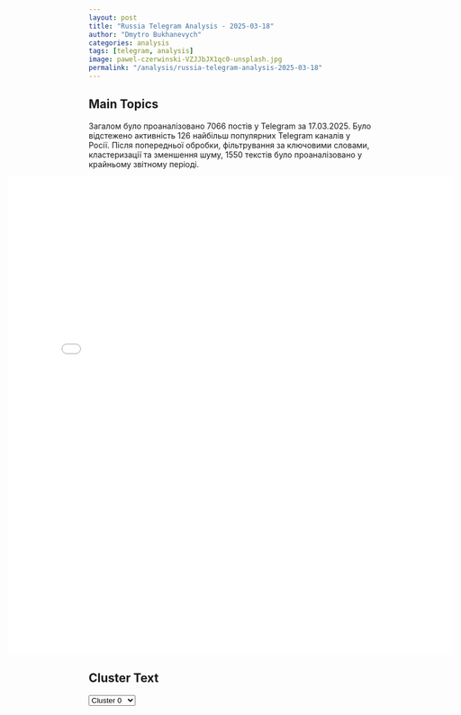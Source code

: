 ```yaml
---
layout: post
title: "Russia Telegram Analysis - 2025-03-18"
author: "Dmytro Bukhanevych"
categories: analysis
tags: [telegram, analysis]
image: pawel-czerwinski-VZJJbJX1qc0-unsplash.jpg
permalink: "/analysis/russia-telegram-analysis-2025-03-18"
---
```


<style>
    /* Adjusting iframe-container styles */
    .wide-iframe-container {
        width: calc(100% + 30vw);  /* Extending the width */
        margin-left: -15vw;       /* Negative margin to push to the left */
        overflow: hidden;         /* In case the iframe content spills over */
    }

    .wide-iframe-container iframe {
        width: 100%;  /* Making the iframe take the full width of its container */
        border: none; /* Removing any borders from the iframe */
    }

    /* Toggle mechanism */
    .hidden {
        display: none;
    }
    
    .show-content-target:checked + .show-content {
        display: block;
    }
</style>

<h2>Main Topics</h2>
<p>Загалом було проаналізовано 7066 постів у Telegram за 17.03.2025. Було відстежено активність 126 найбільш популярних Telegram каналів у Росії. Після попередньої обробки, фільтрування за ключовими словами, кластеризації та зменшення шуму, 1550 текстів було проаналізовано у крайньому звітному періоді.</p>
<!-- Embedding Main Plotly Visualization -->
<div class="wide-iframe-container">
    <iframe src="{{site.baseurl}}/visualizations/2025-03-18/fig_topics_time.html" height="850"></iframe>
</div>


<h2>Cluster Text</h2>

<!-- Dropdown to select a cluster -->
<select id="clusterSelector" onchange="displayClusterText()">
<option value="0">Cluster 0</option><option value="1">Cluster 1</option><option value="2">Cluster 2</option><option value="3">Cluster 3</option><option value="4">Cluster 4</option><option value="5">Cluster 5</option><option value="6">Cluster 6</option><option value="7">Cluster 7</option><option value="8">Cluster 8</option><option value="9">Cluster 9</option><option value="10">Cluster 10</option><option value="11">Cluster 11</option><option value="12">Cluster 12</option><option value="13">Cluster 13</option><option value="14">Cluster 14</option>
</select>

<!-- Display area for the selected cluster's text -->
<div id="clusterTextDisplay" class="hidden"></div>

<script type="text/javascript">
    var clusterDetails = {"0": "<b>Total Posts:</b> 544<br><b>Date:</b> 2025-03-17 12:15:01+00:00<br><b>Author:</b> ukr_2025_ru<br><b>Link:</b> https://t.me/s/ukr_2025_ru/237981<br><b>Subscribers:</b> 485237<br><b>Text:</b> \u0422\u0435\u043a\u0441\u0442: \u2755 \u041f\u0440\u0435\u043c\u044c\u0435\u0440-\u043c\u0438\u043d\u0438\u0441\u0442\u0440 \u0418\u043d\u0434\u0438\u0438 \u041d\u0430\u0440\u0435\u043d\u0434\u0440\u0430 \u041c\u043e\u0434\u0438 \u043f\u043e\u0441\u043e\u0432\u0435\u0442\u043e\u0432\u0430\u043b \u0423\u043a\u0440\u0430\u0438\u043d\u0435 \u043f\u0440\u0438\u0441\u0442\u0443\u043f\u0438\u0442\u044c \u043a \u043f\u0435\u0440\u0435\u0433\u043e\u0432\u043e\u0440\u0430\u043c \u0441 \u0420\u043e\u0441\u0441\u0438\u0435\u0439\u0418 \u043e \u0434\u0440\u0443\u0433\u0438\u0445 \u0432\u0430\u0436\u043d\u044b\u0445 \u0441\u043e\u0431\u044b\u0442\u0438\u044f\u0445 \u043a \u044d\u0442\u043e\u043c\u0443 \u0447\u0430\u0441\u0443:\ud83d\udfe6 \u0414\u0438\u0440\u0435\u043a\u0442\u043e\u0440 \u041d\u0430\u0446\u0440\u0430\u0437\u0432\u0435\u0434\u043a\u0438 \u0421\u0428\u0410 \u0422\u0443\u043b\u0441\u0438 \u0413\u0430\u0431\u0431\u0430\u0440\u0434 \u0441\u0447\u0438\u0442\u0430\u0435\u0442, \u0447\u0442\u043e \u043e\u0436\u0438\u0434\u0430\u044e\u0449\u0438\u0439\u0441\u044f \u0432\u043e \u0432\u0442\u043e\u0440\u043d\u0438\u043a \u0440\u0430\u0437\u0433\u043e\u0432\u043e\u0440 \u041f\u0443\u0442\u0438\u043d\u0430 \u0438 \u0422\u0440\u0430\u043c\u043f\u0430 \u0431\u0443\u0434\u0435\u0442 \u043f\u0440\u043e\u0434\u0443\u043a\u0442\u0438\u0432\u043d\u044b\u043c;\ud83d\udfe6 \u041c\u0430\u0434\u0440\u0438\u0434 \u043e\u0442\u043a\u0430\u0437\u044b\u0432\u0430\u0435\u0442\u0441\u044f \u043f\u0440\u0435\u0434\u043e\u0441\u0442\u0430\u0432\u0438\u0442\u044c \u0432\u0438\u0434 \u043d\u0430 \u0436\u0438\u0442\u0435\u043b\u044c\u0441\u0442\u0432\u043e 65 \"\u043e\u043f\u043f\u043e\u0437\u0438\u0446\u0438\u043e\u043d\u0435\u0440\u0430\u043c\" \u0438\u0437 \u0420\u043e\u0441\u0441\u0438\u0438, \u043a\u043e\u0442\u043e\u0440\u044b\u0435 \u043f\u0440\u0438\u0431\u044b\u043b\u0438 \u0432 \u0441\u0442\u0440\u0430\u043d\u0443 \u043f\u043e \u0433\u0443\u043c\u0430\u043d\u0438\u0442\u0430\u0440\u043d\u044b\u043c \u0432\u0438\u0437\u0430\u043c, \u043f\u0438\u0448\u0435\u0442 Pais;\ud83d\udfe6 \u0421\u043e\u0432\u0435\u0442 \u0415\u0421 \u043f\u043e\u0434\u0434\u0435\u0440\u0436\u0430\u043b \u0432\u044b\u0434\u0435\u043b\u0435\u043d\u0438\u0435 \u0423\u043a\u0440\u0430\u0438\u043d\u0435 \u043e\u0447\u0435\u0440\u0435\u0434\u043d\u043e\u0433\u043e \u0442\u0440\u0430\u043d\u0448\u0430 \u0432 \u0440\u0430\u0437\u043c\u0435\u0440\u0435 \u20ac3,5 \u043c\u043b\u0440\u0434;\ud83d\udfe6 \u0421\u0428\u0410 \u0438 \u0418\u0437\u0440\u0430\u0438\u043b\u044c \u0440\u0430\u0441\u0441\u043c\u0430\u0442\u0440\u0438\u0432\u0430\u044e\u0442 \u0421\u0438\u0440\u0438\u044e \u043a\u0430\u043a \u0432\u043e\u0437\u043c\u043e\u0436\u043d\u043e\u0435 \u043c\u0435\u0441\u0442\u043e \u0434\u043b\u044f \u043f\u0435\u0440\u0435\u0441\u0435\u043b\u0435\u043d\u0438\u044f \u0436\u0438\u0442\u0435\u043b\u0435\u0439 \u0413\u0430\u0437\u044b, \u0441\u043e\u043e\u0431\u0449\u0430\u0435\u0442 CBS;\ud83d\udfe6 \u0414\u0443\u0440\u043e\u0432 \u0441\u043e\u043e\u0431\u0449\u0438\u043b, \u0447\u0442\u043e \u0432\u0435\u0440\u043d\u0443\u043b\u0441\u044f \u0432 \u0414\u0443\u0431\u0430\u0439 \u0438\u0437 \u0424\u0440\u0430\u043d\u0446\u0438\u0438. \u0421\u0443\u0434\u0435\u0431\u043d\u044b\u0439 \u043f\u0440\u043e\u0446\u0435\u0441\u0441 \u043f\u0440\u043e\u0442\u0438\u0432 \u043d\u0435\u0433\u043e \u0432\u043e \u0424\u0440\u0430\u043d\u0446\u0438\u0438 \u043f\u0440\u043e\u0434\u043e\u043b\u0436\u0430\u0435\u0442\u0441\u044f.\u0423\u043a\u0440\u0430\u0438\u043d\u0430.\u0440\u0443 \u2014 \u043f\u043e\u0434\u043f\u0438\u0441\u0430\u0442\u044c\u0441\u044f \u0438 \u0437\u043d\u0430\u0442\u044c \u0431\u043e\u043b\u044c\u0448\u0435 \ud83d\udc4d", "1": "<b>Total Posts:</b> 87<br><b>Date:</b> 2025-03-17 19:34:06+00:00<br><b>Author:</b> treugolniklpr<br><b>Link:</b> https://t.me/s/treugolniklpr/99727<br><b>Subscribers:</b> 755207<br><b>Text:</b> \u0422\u0435\u043a\u0441\u0442: \u0412\u043e\u0440\u043e\u043d\u0435\u0436\u0441\u043a\u0430\u044f \u043e\u0431\u043b\u0430\u0441\u0442\u044c \u041e\u043f\u0430\u0441\u043d\u043e\u0441\u0442\u044c \u043f\u043e \u0411\u041f\u041b\u0410 \u043e\u0442 \u0411\u0435\u043b\u0433\u043e\u0440\u043e\u0434\u0441\u043a\u043e\u0439 \u043e\u0431\u043b\u0430\u0441\u0442\u0438", "2": "<b>Total Posts:</b> 70<br><b>Date:</b> 2025-03-17 09:40:31+00:00<br><b>Author:</b> ukr_2025_ru<br><b>Link:</b> https://t.me/s/ukr_2025_ru/237964<br><b>Subscribers:</b> 485237<br><b>Text:</b> \u0422\u0435\u043a\u0441\u0442: \u2757\u041d\u043e\u0432\u043e\u0441\u0442\u0438 \u0438\u0437 \u0425\u0430\u0440\u044c\u043a\u043e\u0432\u0441\u043a\u043e\u0439 \u043e\u0431\u043b\u0430\u0441\u0442\u0438:\u041b\u0438\u043f\u0446\u0435\u0432\u0441\u043a\u0438\u0439 \u0443\u0447\u0430\u0441\u0442\u043e\u043a:\ud83d\udfe5 \u0412\u0421 \u0420\u0424 \u043e\u0433\u043d\u0435\u0432\u044b\u043c \u0432\u043e\u0437\u0434\u0435\u0439\u0441\u0442\u0432\u0438\u0435\u043c \u0443\u043d\u0438\u0447\u0442\u043e\u0436\u0438\u043b\u0438 \u0433\u0440\u0443\u043f\u043f\u0443 \u043f\u0440\u043e\u0442\u0438\u0432\u043d\u0438\u043a\u0430, \u0430\u0432\u0442\u043e\u043c\u043e\u0431\u0438\u043b\u044c\u043d\u0443\u044e \u0442\u0435\u0445\u043d\u0438\u043a\u0443 \u0438 \u0441\u0442\u0430\u043d\u0446\u0438\u044e \u0441\u043f\u0443\u0442\u043d\u0438\u043a\u043e\u0432\u043e\u0439 \u0441\u0432\u044f\u0437\u0438.\u0412 \u041b\u0438\u043f\u0446\u0430\u0445 \u0441\u043d\u043e\u0432\u0430 \u043f\u0440\u043e\u0438\u0437\u043e\u0448\u043b\u0438 \u0441\u0442\u044b\u0447\u043a\u0438 \u043c\u0435\u0436\u0434\u0443 \u0433\u0440\u0443\u043f\u043f\u0430\u043c\u0438 \u0412\u0421\u0423, \u043f\u0440\u0438\u0447\u0438\u043d\u043e\u0439 \u043a\u043e\u043d\u0444\u043b\u0438\u043a\u0442\u0430 \u0441\u0442\u0430\u043b\u0438 \u0440\u0430\u0437\u043d\u043e\u0433\u043b\u0430\u0441\u0438\u044f \u043d\u0430 \u043d\u0430\u0446\u0438\u043e\u043d\u0430\u043b\u044c\u043d\u043e\u0439 \u0438 \u044f\u0437\u044b\u043a\u043e\u0432\u043e\u0439 \u043f\u043e\u0447\u0432\u0435, \u0441\u043e\u043e\u0431\u0449\u0430\u0435\u0442 \u0422\u0413-\u043a\u0430\u043d\u0430\u043b \u00ab\u0414\u043d\u0435\u0432\u043d\u0438\u043a \u0414\u0435\u0441\u0430\u043d\u0442\u043d\u0438\u043a\u0430\u00bb. \u0412\u043e\u043b\u0447\u0430\u043d\u0441\u043a\u0438\u0439 \u0443\u0447\u0430\u0441\u0442\u043e\u043a:\ud83d\udfe5 \u0410\u0440\u0442\u0438\u043b\u043b\u0435\u0440\u0438\u0441\u0442\u044b \u043f\u0440\u0438 \u043f\u043e\u0434\u0434\u0435\u0440\u0436\u043a\u0435 \u0411\u041f\u041b\u0410 \u0443\u043d\u0438\u0447\u0442\u043e\u0436\u0438\u043b\u0438 3 \u0431\u043e\u0435\u0432\u044b\u0435 \u0433\u0440\u0443\u043f\u043f\u044b \u0432\u0440\u0430\u0433\u0430, \u0430\u0432\u0442\u043e\u043c\u043e\u0431\u0438\u043b\u044c\u043d\u0443\u044e \u0442\u0435\u0445\u043d\u0438\u043a\u0443 (\u043f\u0438\u043a\u0430\u043f\u044b \u0438 \u043c\u0438\u043a\u0440\u043e\u0430\u0432\u0442\u043e\u0431\u0443\u0441\u044b), \u043c\u0438\u043d\u043e\u043c\u0451\u0442, \u0430 \u0442\u0430\u043a\u0436\u0435 \u0441\u043a\u043b\u0430\u0434 \u0441 \u043c\u0430\u0442\u0435\u0440\u0438\u0430\u043b\u044c\u043d\u043e-\u0442\u0435\u0445\u043d\u0438\u0447\u0435\u0441\u043a\u0438\u043c \u0441\u043d\u0430\u0431\u0436\u0435\u043d\u0438\u0435\u043c \u0412\u0421\u0423.", "3": "<b>Total Posts:</b> 394<br><b>Date:</b> 2025-03-17 20:01:04+00:00<br><b>Author:</b> mod_russia<br><b>Link:</b> https://t.me/s/mod_russia/50258<br><b>Subscribers:</b> 628849<br><b>Text:</b> \u0422\u0435\u043a\u0441\u0442: \ud83d\uddd3 \u0413\u043b\u0430\u0432\u043d\u043e\u0435 \u0437\u0430 \u0434\u0435\u043d\u044c\u25ab\ufe0f \u041f\u043e\u0434\u0440\u0430\u0437\u0434\u0435\u043b\u0435\u043d\u0438\u044f \u0433\u0440\u0443\u043f\u043f\u0438\u0440\u043e\u0432\u043a\u0438 \u0432\u043e\u0439\u0441\u043a \u00ab\u0414\u043d\u0435\u043f\u0440\u00bb \u0432 \u0440\u0435\u0437\u0443\u043b\u044c\u0442\u0430\u0442\u0435 \u0430\u043a\u0442\u0438\u0432\u043d\u044b\u0445 \u0438 \u0440\u0435\u0448\u0438\u0442\u0435\u043b\u044c\u043d\u044b\u0445 \u0434\u0435\u0439\u0441\u0442\u0432\u0438\u0439 \u043e\u0441\u0432\u043e\u0431\u043e\u0434\u0438\u043b\u0438 \u043d\u0430\u0441\u0435\u043b\u0435\u043d\u043d\u044b\u0439 \u043f\u0443\u043d\u043a\u0442 \u0421\u0442\u0435\u043f\u043e\u0432\u043e\u0435 \u0417\u0430\u043f\u043e\u0440\u043e\u0436\u0441\u043a\u043e\u0439 \u043e\u0431\u043b\u0430\u0441\u0442\u0438.\u25ab\ufe0f \u0412\u043e\u043e\u0440\u0443\u0436\u0435\u043d\u043d\u044b\u0435 \u0421\u0438\u043b\u044b \u0420\u043e\u0441\u0441\u0438\u0439\u0441\u043a\u043e\u0439 \u0424\u0435\u0434\u0435\u0440\u0430\u0446\u0438\u0438 \u0433\u0440\u043e\u043c\u044f\u0442 \u0444\u043e\u0440\u043c\u0438\u0440\u043e\u0432\u0430\u043d\u0438\u044f \u0412\u0421\u0423 \u0432 \u043a\u0443\u0440\u0441\u043a\u043e\u043c \u043f\u0440\u0438\u0433\u0440\u0430\u043d\u0438\u0447\u044c\u0435. \u0417\u0430 \u0441\u0443\u0442\u043a\u0438 \u043f\u043e\u0442\u0435\u0440\u0438 \u043f\u0440\u043e\u0442\u0438\u0432\u043d\u0438\u043a\u0430 \u0441\u043e\u0441\u0442\u0430\u0432\u0438\u043b\u0438 \u0431\u043e\u043b\u0435\u0435 280 \u0432\u043e\u0435\u043d\u043d\u043e\u0441\u043b\u0443\u0436\u0430\u0449\u0438\u0445, \u0443\u043d\u0438\u0447\u0442\u043e\u0436\u0435\u043d\u044b \u0434\u0432\u0430 \u0442\u0430\u043d\u043a\u0430, \u0434\u0432\u0435 \u0431\u043e\u0435\u0432\u044b\u0435 \u043c\u0430\u0448\u0438\u043d\u044b \u043f\u0435\u0445\u043e\u0442\u044b, \u0434\u0432\u0430 \u0431\u0440\u043e\u043d\u0435\u0442\u0440\u0430\u043d\u0441\u043f\u043e\u0440\u0442\u0435\u0440\u0430, 12 \u0430\u0432\u0442\u043e\u043c\u043e\u0431\u0438\u043b\u0435\u0439, \u0434\u0432\u0430 \u0430\u0440\u0442\u0438\u043b\u043b\u0435\u0440\u0438\u0439\u0441\u043a\u0438\u0445 \u043e\u0440\u0443\u0434\u0438\u044f, \u0434\u0432\u0430 \u043c\u0438\u043d\u043e\u043c\u0435\u0442\u0430, \u0441\u0442\u0430\u043d\u0446\u0438\u044f \u043a\u043e\u043d\u0442\u0440\u0431\u0430\u0442\u0430\u0440\u0435\u0439\u043d\u043e\u0439 \u0431\u043e\u0440\u044c\u0431\u044b, \u0430 \u0442\u0430\u043a\u0436\u0435 \u0442\u0440\u0438 \u043f\u0443\u043d\u043a\u0442\u0430 \u0443\u043f\u0440\u0430\u0432\u043b\u0435\u043d\u0438\u044f \u0411\u043f\u041b\u0410 \u0438 \u0434\u0432\u0430 \u0441\u043a\u043b\u0430\u0434\u0430 \u0431\u043e\u0435\u043f\u0440\u0438\u043f\u0430\u0441\u043e\u0432.\u25ab\ufe0f \u0412 \u041a\u0443\u0437\u0431\u0430\u0441\u0441\u0435 \u043e\u0442\u043a\u0440\u044b\u043b\u0438 \u0444\u0438\u043b\u0438\u0430\u043b \u0432\u043e\u0435\u043d\u043d\u043e\u0433\u043e \u0433\u043e\u0441\u043f\u0438\u0442\u0430\u043b\u044f \u041c\u0438\u043d\u043e\u0431\u043e\u0440\u043e\u043d\u044b \u0434\u043b\u044f \u0443\u0447\u0430\u0441\u0442\u043d\u0438\u043a\u043e\u0432 \u0421\u0412\u041e. \u0412 \u043e\u0442\u043a\u0440\u044b\u0442\u0438\u0438 \u043c\u0435\u0434\u0443\u0447\u0440\u0435\u0436\u0434\u0435\u043d\u0438\u044f \u043f\u043e\u0441\u043b\u0435 \u043a\u0430\u043f\u0440\u0435\u043c\u043e\u043d\u0442\u0430 \u043f\u0440\u0438\u043d\u044f\u043b\u0430 \u0443\u0447\u0430\u0441\u0442\u0438\u0435 \u0441\u0442\u0430\u0442\u0441-\u0441\u0435\u043a\u0440\u0435\u0442\u0430\u0440\u044c \u2013 \u0437\u0430\u043c\u0435\u0441\u0442\u0438\u0442\u0435\u043b\u044c \u041c\u0438\u043d\u0438\u0441\u0442\u0440\u0430 \u043e\u0431\u043e\u0440\u043e\u043d\u044b \u0420\u0424 \u0410\u043d\u043d\u0430 \u0426\u0438\u0432\u0438\u043b\u0435\u0432\u0430.\u25ab\ufe0f \u0417\u0430\u043c\u043c\u0438\u043d\u0438\u0441\u0442\u0440\u0430 \u043e\u0431\u043e\u0440\u043e\u043d\u044b \u0420\u0424 \u0433\u0435\u043d\u0435\u0440\u0430\u043b-\u043f\u043e\u043b\u043a\u043e\u0432\u043d\u0438\u043a \u0410\u043d\u0434\u0440\u0435\u0439 \u0411\u0443\u043b\u044b\u0433\u0430 \u043f\u0440\u043e\u0432\u0435\u043b \u0440\u0430\u0431\u043e\u0447\u0435\u0435 \u0441\u043e\u0432\u0435\u0449\u0430\u043d\u0438\u0435 \u043f\u043e \u0432\u043e\u043f\u0440\u043e\u0441\u0430\u043c \u043e\u0431\u0435\u0441\u043f\u0435\u0447\u0435\u043d\u0438\u044f \u0433\u043e\u0440\u044e\u0447\u0438\u043c \u043f\u043e\u0434\u0440\u0430\u0437\u0434\u0435\u043b\u0435\u043d\u0438\u0439 \u0433\u0440\u0443\u043f\u043f\u0438\u0440\u043e\u0432\u043e\u043a \u0432\u043e\u0439\u0441\u043a.\u25ab\ufe0f \u0412 \u041c\u043e\u0441\u043a\u0432\u0435 \u0441\u043e\u0441\u0442\u043e\u044f\u043b\u0430\u0441\u044c \u0432\u0441\u0442\u0440\u0435\u0447\u0430 \u0437\u0430\u043c\u0433\u043b\u0430\u0432\u044b \u0440\u043e\u0441\u0441\u0438\u0439\u0441\u043a\u043e\u0433\u043e \u0432\u043e\u0435\u043d\u043d\u043e\u0433\u043e \u0432\u0435\u0434\u043e\u043c\u0441\u0442\u0432\u0430 \u0433\u0435\u043d\u0435\u0440\u0430\u043b-\u043f\u043e\u043b\u043a\u043e\u0432\u043d\u0438\u043a\u0430 \u0410\u043b\u0435\u043a\u0441\u0430\u043d\u0434\u0440\u0430 \u0424\u043e\u043c\u0438\u043d\u0430 \u0441 \u041c\u0438\u043d\u0438\u0441\u0442\u0440\u043e\u043c \u043e\u0431\u043e\u0440\u043e\u043d\u044b \u0420\u0435\u0441\u043f\u0443\u0431\u043b\u0438\u043a\u0438 \u0422\u0430\u0434\u0436\u0438\u043a\u0438\u0441\u0442\u0430\u043d \u0433\u0435\u043d\u0435\u0440\u0430\u043b-\u043b\u0435\u0439\u0442\u0435\u043d\u0430\u043d\u0442\u043e\u043c \u042d\u043c\u043e\u043c\u0430\u043b\u0438 \u0421\u043e\u0431\u0438\u0440\u0437\u043e\u0434\u043e\u0439.\u25ab\ufe0f \u041e\u043f\u0443\u0431\u043b\u0438\u043a\u043e\u0432\u0430\u043d\u044b \u043a\u0430\u0434\u0440\u044b \u0431\u043e\u0435\u0432\u043e\u0439 \u0440\u0430\u0431\u043e\u0442\u044b \u044d\u043a\u0438\u043f\u0430\u0436\u0435\u0439 \u0442\u0430\u043d\u043a\u043e\u0432 \u0422-80\u0411\u0412, \u0440\u0430\u0441\u0447\u0435\u0442\u043e\u0432 \u0441\u0430\u043c\u043e\u0445\u043e\u0434\u043d\u044b\u0445 \u0433\u0430\u0443\u0431\u0438\u0446 \u00ab\u041c\u0441\u0442\u0430-\u0421\u00bb \u0438 \u0411\u043f\u041b\u0410 \u00ab\u041c\u043e\u043b\u043d\u0438\u044f\u00bb.\ud83d\udcaa \u041d\u0430\u0448\u0435 \u0434\u0435\u043b\u043e \u043f\u0440\u0430\u0432\u043e\u0435. \u041f\u043e\u0431\u0435\u0434\u0430 \u0431\u0443\u0434\u0435\u0442 \u0437\u0430 \u043d\u0430\u043c\u0438!#\u0418\u0442\u043e\u0433\u0438\u0414\u043d\u044f\ud83d\udd39 \u041c\u0438\u043d\u043e\u0431\u043e\u0440\u043e\u043d\u044b \u0420\u043e\u0441\u0441\u0438\u0438", "4": "<b>Total Posts:</b> 31<br><b>Date:</b> 2025-03-17 11:30:42+00:00<br><b>Author:</b> tele_eve<br><b>Link:</b> https://t.me/s/tele_eve/21918<br><b>Subscribers:</b> 422660<br><b>Text:</b> \u0422\u0435\u043a\u0441\u0442: \ud83d\udd56\u041d\u043e\u0432\u043e\u0441\u0442\u0438 \u0432 \u0441\u0435\u0440\u0435\u0434\u0438\u043d\u0435 \u0434\u043d\u044f \u2014 \u043e\u0434\u043d\u043e\u0439 \u0441\u0442\u0440\u043e\u043a\u043e\u0439:\u2014 \u041a\u0443\u0440\u0441 \u0434\u043e\u043b\u043b\u0430\u0440\u0430 \u043d\u0430 \u0440\u044b\u043d\u043a\u0435 \u0424\u043e\u0440\u0435\u043a\u0441 \u0443\u043f\u0430\u043b \u043d\u0438\u0436\u0435 \u20bd84 \u0432\u043f\u0435\u0440\u0432\u044b\u0435 \u0441 \u0438\u044e\u043d\u044f 2024 \u0433\u043e\u0434\u0430\u2014 \u0412\u043b\u0430\u0434\u0438\u043c\u0438\u0440 \u041f\u0443\u0442\u0438\u043d \u0438 \u0414\u043e\u043d\u0430\u043b\u044c\u0434 \u0422\u0440\u0430\u043c\u043f \u0441\u043e\u0437\u0432\u043e\u043d\u044f\u0442\u0441\u044f \u0437\u0430\u0432\u0442\u0440\u0430, \u0441\u043e\u043e\u0431\u0449\u0438\u043b\u0438 \u0432 \u041a\u0440\u0435\u043c\u043b\u0435\u2014 \u0412 \u0421\u0435\u0432\u0435\u0440\u043d\u043e\u0439 \u041c\u0430\u043a\u0435\u0434\u043e\u043d\u0438\u0438 \u043e\u0431\u044a\u044f\u0432\u0438\u043b\u0438 7-\u0434\u043d\u0435\u0432\u043d\u044b\u0439 \u0442\u0440\u0430\u0443\u0440 \u043f\u043e \u0436\u0435\u0440\u0442\u0432\u0430\u043c \u043f\u043e\u0436\u0430\u0440\u0430 \u043d\u0430 \u043a\u043e\u043d\u0446\u0435\u0440\u0442\u0435\u2014 \u0411\u044b\u0432\u0448\u0435\u0433\u043e \u043f\u0440\u0435\u0437\u0438\u0434\u0435\u043d\u0442\u0430 \u0413\u0440\u0443\u0437\u0438\u0438 \u041c\u0438\u0445\u0430\u0438\u043b\u0430 \u0421\u0430\u0430\u043a\u0430\u0448\u0432\u0438\u043b\u0438 \u043f\u0440\u0438\u0433\u043e\u0432\u043e\u0440\u0438\u043b\u0438 \u043a 4,5 \u0433\u043e\u0434\u0430\u043c \u043a\u043e\u043b\u043e\u043d\u0438\u0438 \u0437\u0430 \u043d\u0435\u0437\u0430\u043a\u043e\u043d\u043d\u043e\u0435 \u043f\u0435\u0440\u0435\u0441\u0435\u0447\u0435\u043d\u0438\u0435 \u0433\u0440\u0430\u043d\u0438\u0446\u044b, \u044d\u0442\u043e \u0441\u0440\u043e\u043a \u043f\u0440\u0438\u0431\u0430\u0432\u0438\u043b\u0438 \u043a \u0443\u0436\u0435 \u0438\u043c\u0435\u044e\u0449\u0435\u043c\u0443\u0441\u044f\u2014 \u0420\u043e\u0441\u0441\u0438\u044f \u0438 \u0411\u0435\u043b\u043e\u0440\u0443\u0441\u0441\u0438\u044f \u043e\u0431\u0441\u0443\u0434\u044f\u0442 \u0441\u043e\u0432\u043c\u0435\u0441\u0442\u043d\u043e\u0435 \u043f\u0440\u043e\u0438\u0437\u0432\u043e\u0434\u0441\u0442\u0432\u043e \u0431\u0435\u0441\u043f\u0438\u043b\u043e\u0442\u043d\u0438\u043a\u043e\u0432\u2014 \u0420\u0435\u043a\u0443 \u0427\u0438\u043a\u0430\u0433\u043e \u0432 \u0421\u0428\u0410 \u043e\u043a\u0440\u0430\u0441\u0438\u043b\u0438 \u0432 \u0437\u0435\u043b\u0435\u043d\u044b\u0439 \u0446\u0432\u0435\u0442 \u0432 \u0447\u0435\u0441\u0442\u044c \u0435\u0436\u0435\u0433\u043e\u0434\u043d\u043e\u0433\u043e \u043f\u0440\u0430\u0437\u0434\u043d\u043e\u0432\u0430\u043d\u0438\u044f \u0414\u043d\u044f \u0441\u0432\u044f\u0442\u043e\u0433\u043e \u041f\u0430\u0442\u0440\u0438\u043a\u0430#\u043e\u0431\u0437\u043e\u0440\u0434\u043d\u044f", "5": "<b>Total Posts:</b> 49<br><b>Date:</b> 2025-03-17 10:33:01+00:00<br><b>Author:</b> pravda_gerashchenko<br><b>Link:</b> https://t.me/s/Pravda_Gerashchenko/111250<br><b>Subscribers:</b> 492451<br><b>Text:</b> \u0422\u0435\u043a\u0441\u0442: \u0421\u0438\u0442\u0443\u0430\u0446\u0438\u044f \u043d\u0430 \u0411\u043b\u0438\u0436\u043d\u0435\u043c \u0412\u043e\u0441\u0442\u043e\u043a\u0435: \u0421\u0428\u0410 \u0441\u043d\u043e\u0432\u0430 \u0430\u0442\u0430\u043a\u043e\u0432\u0430\u043b\u0438 \u043f\u043e\u0437\u0438\u0446\u0438\u0438 \u0445\u0443\u0441\u0438\u0442\u043e\u0432, \u0418\u0437\u0440\u0430\u0438\u043b\u044c \u0443\u0434\u0430\u0440\u0438\u043b \u043f\u043e \u043e\u0431\u044a\u0435\u043a\u0442\u0430\u043c \u00ab\u0425\u0435\u0437\u0431\u043e\u043b\u043b\u044b\u00bb, \u0441\u0442\u043e\u043b\u043a\u043d\u043e\u0432\u0435\u043d\u0438\u044f \u043d\u0430 \u0441\u0438\u0440\u0438\u0439\u0441\u043a\u043e-\u043b\u0438\u0432\u0430\u043d\u0441\u043a\u043e\u0439 \u0433\u0440\u0430\u043d\u0438\u0446\u0435\u0421\u0428\u0410 \u0438 \u0430\u0442\u0430\u043a\u0430 \u0445\u0443\u0441\u0438\u0442\u043e\u0432 \u0432 \u0419\u0435\u043c\u0435\u043d\u0435\ud83d\udccc\u0412 \u0426\u0435\u043d\u0442\u0440\u0430\u043b\u044c\u043d\u043e\u043c \u041a\u043e\u043c\u0430\u043d\u0434\u043e\u0432\u0430\u043d\u0438\u0438 \u0412\u043e\u043e\u0440\u0443\u0436\u0435\u043d\u043d\u044b\u0445 \u0421\u0438\u043b \u0421\u0428\u0410 \u0440\u0430\u0441\u0441\u043a\u0430\u0437\u0430\u043b\u0438 \u043e \u043f\u0440\u043e\u0434\u043e\u043b\u0436\u0435\u043d\u0438\u0438 \u043f\u0440\u043e\u0432\u0435\u0434\u0435\u043d\u0438\u044f \u043e\u043f\u0435\u0440\u0430\u0446\u0438\u0438 \u043f\u0440\u043e\u0442\u0438\u0432 \u043f\u043e\u0434\u0434\u0435\u0440\u0436\u0438\u0432\u0430\u0435\u043c\u044b\u0445 \u0418\u0440\u0430\u043d\u043e\u043c \u0442\u0435\u0440\u0440\u043e\u0440\u0438\u0441\u0442\u043e\u0432-\u0445\u0443\u0441\u0438\u0442\u043e\u0432 (\u0432\u0438\u0434\u0435\u043e 1).\ud83d\udccc\u0412 \u0440\u0443\u043a\u043e\u0432\u043e\u0434\u0441\u0442\u0432\u0435 \u0445\u0443\u0441\u0438\u0442\u043e\u0432 \u0440\u0430\u0441\u0441\u043a\u0430\u0437\u0430\u043b\u0438, \u0447\u0442\u043e \u0432 \u043e\u0442\u0432\u0435\u0442 \u0432\u0442\u043e\u0440\u043e\u0439 \u0440\u0430\u0437 \u0430\u0442\u0430\u043a\u043e\u0432\u0430\u043b\u0438 \u0430\u043c\u0435\u0440\u0438\u043a\u0430\u043d\u0441\u043a\u0438\u0439 \u0430\u0432\u0438\u0430\u043d\u043e\u0441\u0435\u0446 Harry S. Truman \u0432 \u0441\u0435\u0432\u0435\u0440\u043d\u043e\u0439 \u0447\u0430\u0441\u0442\u0438 \u041a\u0440\u0430\u0441\u043d\u043e\u0433\u043e \u043c\u043e\u0440\u044f. \u0410\u043c\u0435\u0440\u0438\u043a\u0430\u043d\u0441\u043a\u0430\u044f \u0441\u0442\u043e\u0440\u043e\u043d\u0430 \u044d\u0442\u043e \u043d\u0435 \u043f\u043e\u0434\u0442\u0432\u0435\u0440\u0436\u0434\u0430\u043b\u0430.\ud83d\udccc\u0410\u0432\u0438\u0430\u0443\u0434\u0430\u0440\u044b, \u0432 \u0440\u0435\u0437\u0443\u043b\u044c\u0442\u0430\u0442\u0435 \u043a\u043e\u0442\u043e\u0440\u044b\u0445, \u043f\u043e \u0441\u043e\u043e\u0431\u0449\u0435\u043d\u0438\u044e \u041c\u0438\u043d\u0437\u0434\u0440\u0430\u0432\u0430 \u0445\u0443\u0441\u0438\u0442\u043e\u0432, \u043f\u043e\u0433\u0438\u0431\u043b\u043e \u043f\u043e \u043c\u0435\u043d\u044c\u0448\u0435\u0439 \u043c\u0435\u0440\u0435 53 \u0447\u0435\u043b\u043e\u0432\u0435\u043a\u0430, \u044f\u0432\u043b\u044f\u044e\u0442\u0441\u044f \u043a\u0440\u0443\u043f\u043d\u0435\u0439\u0448\u0435\u0439 \u0432\u043e\u0435\u043d\u043d\u043e\u0439 \u043e\u043f\u0435\u0440\u0430\u0446\u0438\u0435\u0439 \u0421\u0428\u0410 \u043d\u0430 \u0411\u043b\u0438\u0436\u043d\u0435\u043c \u0412\u043e\u0441\u0442\u043e\u043a\u0435 \u0441 \u0442\u0435\u0445 \u043f\u043e\u0440, \u043a\u0430\u043a \u0422\u0440\u0430\u043c\u043f \u0432\u0441\u0442\u0443\u043f\u0438\u043b \u0432 \u0434\u043e\u043b\u0436\u043d\u043e\u0441\u0442\u044c. \u041e\u0434\u0438\u043d \u0430\u043c\u0435\u0440\u0438\u043a\u0430\u043d\u0441\u043a\u0438\u0439 \u0447\u0438\u043d\u043e\u0432\u043d\u0438\u043a \u0441\u043e\u043e\u0431\u0449\u0438\u043b Reuters, \u0447\u0442\u043e \u043a\u0430\u043c\u043f\u0430\u043d\u0438\u044f \u043c\u043e\u0436\u0435\u0442 \u043f\u0440\u043e\u0434\u043e\u043b\u0436\u0430\u0442\u044c\u0441\u044f \u0432 \u0442\u0435\u0447\u0435\u043d\u0438\u0435 \u043d\u0435\u0441\u043a\u043e\u043b\u044c\u043a\u0438\u0445 \u043d\u0435\u0434\u0435\u043b\u044c.\u0418\u0437\u0440\u0430\u0438\u043b\u044c \u0438 \u00ab\u0425\u0435\u0437\u0431\u043e\u043b\u043b\u0430\u00bb\ud83d\udccc\u0410\u0440\u043c\u0438\u044f \u0418\u0437\u0440\u0430\u0438\u043b\u044f \u0443\u0434\u0430\u0440\u0438\u043b\u0430 \u043f\u043e \u043e\u0431\u044a\u0435\u043a\u0442\u0430\u043c \u00ab\u0425\u0435\u0437\u0431\u043e\u043b\u043b\u044b\u00bb \u043d\u0430 \u044e\u0433\u0435 \u041b\u0438\u0432\u0430\u043d\u0430, \u0441\u0440\u0435\u0434\u0438 \u0430\u0442\u0430\u043a\u043e\u0432\u0430\u043d\u043d\u044b\u0445 \u2013 \u0448\u0442\u0430\u0431-\u043a\u0432\u0430\u0440\u0442\u0438\u0440\u0430 \u0441\u043f\u0435\u0446\u043f\u043e\u0434\u0440\u0430\u0437\u0434\u0435\u043b\u0435\u043d\u0438\u044f \u043e\u0440\u0433\u0430\u043d\u0438\u0437\u0430\u0446\u0438\u0438 Radwan.\ud83d\udccc\u0412 \u0426\u0410\u0425\u0410\u041b \u0437\u0430\u044f\u0432\u0438\u043b\u0438, \u0447\u0442\u043e \u00ab\u043d\u0430\u043b\u0438\u0447\u0438\u0435 \u0442\u0430\u043a\u0438\u0445 \u043e\u0431\u044a\u0435\u043a\u0442\u043e\u0432 \u0442\u0435\u0440\u0440\u043e\u0440\u0438\u0441\u0442\u0438\u0447\u0435\u0441\u043a\u043e\u0439 \u0438\u043d\u0444\u0440\u0430\u0441\u0442\u0440\u0443\u043a\u0442\u0443\u0440\u044b \u044f\u0432\u043b\u044f\u0435\u0442\u0441\u044f \u0432\u043e\u043f\u0438\u044e\u0449\u0438\u043c \u043d\u0430\u0440\u0443\u0448\u0435\u043d\u0438\u0435\u043c \u0434\u043e\u0433\u043e\u0432\u043e\u0440\u0435\u043d\u043d\u043e\u0441\u0442\u0435\u0439 \u043c\u0435\u0436\u0434\u0443 \u0418\u0437\u0440\u0430\u0438\u043b\u0435\u043c \u0438 \u041b\u0438\u0432\u0430\u043d\u043e\u043c\u00bb.\u0421\u0442\u043e\u043b\u043a\u043d\u043e\u0432\u0435\u043d\u0438\u044f \u043d\u0430 \u0441\u0438\u0440\u0438\u0439\u0441\u043a\u043e-\u043b\u0438\u0432\u0430\u043d\u0441\u043a\u043e\u0439 \u0433\u0440\u0430\u043d\u0438\u0446\u0435\ud83d\udccc\u0413\u0440\u0443\u043f\u043f\u0430 \u0431\u043e\u0435\u0432\u0438\u043a\u043e\u0432 \u00ab\u0425\u0435\u0437\u0431\u043e\u043b\u043b\u044b\u00bb \u0443\u0441\u0442\u0440\u043e\u0438\u043b\u0430 \u0437\u0430\u0441\u0430\u0434\u0443 \u0438 \u043f\u043e\u0445\u0438\u0442\u0438\u043b\u0430 \u0442\u0440\u0435\u0445 \u0432\u043e\u0435\u043d\u043d\u043e\u0441\u043b\u0443\u0436\u0430\u0449\u0438\u0445 \u0421\u0438\u0440\u0438\u0439\u0441\u043a\u043e\u0439 \u0430\u0440\u0430\u0431\u0441\u043a\u043e\u0439 \u0430\u0440\u043c\u0438\u0438 \u043d\u0430 \u0441\u0438\u0440\u0438\u0439\u0441\u043a\u043e-\u043b\u0438\u0432\u0430\u043d\u0441\u043a\u043e\u0439 \u0433\u0440\u0430\u043d\u0438\u0446\u0435 \u043d\u0435\u0434\u0430\u043b\u0435\u043a\u043e \u043e\u0442 \u043f\u043b\u043e\u0442\u0438\u043d\u044b \u0417\u0435\u0439\u0442\u0430, \u0441\u043e\u043e\u0431\u0449\u0438\u043b\u043e \u041c\u0438\u043d\u043e\u0431\u043e\u0440\u043e\u043d\u044b \u0421\u0438\u0440\u0438\u0438. \u0412\u043e\u0435\u043d\u043d\u044b\u0435 \u0431\u044b\u043b\u0438 \u0432\u044b\u0432\u0435\u0437\u0435\u043d\u044b \u043d\u0430 \u0442\u0435\u0440\u0440\u0438\u0442\u043e\u0440\u0438\u044e \u041b\u0438\u0432\u0430\u043d\u0430 \u0438 \u0443\u0431\u0438\u0442\u044b.\ud83d\udccc\u0412 \u043e\u0442\u0432\u0435\u0442 \u043d\u0430 \u044d\u0442\u043e \u0441\u0438\u0440\u0438\u0439\u0441\u043a\u0430\u044f \u0430\u0440\u043c\u0438\u044f \u043d\u0430\u0447\u0430\u043b\u0430 \u0430\u0440\u0442\u0438\u043b\u043b\u0435\u0440\u0438\u0439\u0441\u043a\u0438\u0439 \u043e\u0431\u0441\u0442\u0440\u0435\u043b \u043e\u0431\u044a\u0435\u043a\u0442\u043e\u0432 \u00ab\u0425\u0435\u0437\u0431\u0430\u043b\u043b\u044b\u00bb, \u0440\u0430\u0441\u043f\u043e\u043b\u043e\u0436\u0435\u043d\u043d\u044b\u0445 \u043d\u0435\u0434\u0430\u043b\u0435\u043a\u043e \u043e\u0442 \u0433\u0440\u0430\u043d\u0438\u0446\u044b (\u0432\u0438\u0434\u0435\u043e 2, 3).\ud83d\ude80 \u041f\u043e\u0434\u043f\u0438\u0441\u0430\u0442\u044c\u0441\u044f / Eng X / Blue Sky / Eng \u0422elegram", "6": "<b>Total Posts:</b> 22<br><b>Date:</b> 2025-03-17 16:32:45+00:00<br><b>Author:</b> ria_novosti_rossiya<br><b>Link:</b> https://t.me/s/Ria_novosti_rossiya/53022<br><b>Subscribers:</b> 1529668<br><b>Text:</b> \u0422\u0435\u043a\u0441\u0442: \u0420\u043e\u0441\u0441\u0438\u044f \u0438 \u0422\u0430\u0434\u0436\u0438\u043a\u0438\u0441\u0442\u0430\u043d \u0443\u0442\u0432\u0435\u0440\u0434\u0438\u043b\u0438 \u043f\u0440\u043e\u0433\u0440\u0430\u043c\u043c\u0443 \u0441\u0442\u0440\u0430\u0442\u0435\u0433\u0438\u0447\u0435\u0441\u043a\u043e\u0433\u043e \u043f\u0430\u0440\u0442\u043d\u0451\u0440\u0441\u0442\u0432\u0430 \u0432 \u0432\u043e\u0435\u043d\u043d\u043e\u0439 \u0438 \u0432\u043e\u0435\u043d\u043d\u043e-\u0442\u0435\u0445\u043d\u0438\u0447\u0435\u0441\u043a\u043e\u0439 \u043e\u0431\u043b\u0430\u0441\u0442\u044f\u0445 \u043f\u043e \u0438\u0442\u043e\u0433\u0430\u043c \u043f\u0435\u0440\u0435\u0433\u043e\u0432\u043e\u0440\u043e\u0432 \u041f\u0443\u0442\u0438\u043d\u0430 \u0441 \u0420\u0430\u0445\u043c\u043e\u043d\u043e\u043c.\u0413\u043b\u0430\u0432\u043d\u043e\u0435 \u0438\u0437 \u0437\u0430\u044f\u0432\u043b\u0435\u043d\u0438\u0439 \u043f\u0440\u0435\u0437\u0438\u0434\u0435\u043d\u0442\u0430 \u0420\u043e\u0441\u0441\u0438\u0438:\u2014 \u041f\u043e\u0440\u044f\u0434\u043a\u0430 \u043c\u0438\u043b\u043b\u0438\u043e\u043d\u0430 \u0433\u0440\u0430\u0436\u0434\u0430\u043d \u0422\u0430\u0434\u0436\u0438\u043a\u0438\u0441\u0442\u0430\u043d\u0430 \u0436\u0438\u0432\u0443\u0442 \u0438 \u0440\u0430\u0431\u043e\u0442\u0430\u044e\u0442 \u0432 \u0420\u043e\u0441\u0441\u0438\u0438, \u0432\u043d\u043e\u0441\u044f\u0442 \u0431\u043e\u043b\u044c\u0448\u043e\u0439 \u0432\u043a\u043b\u0430\u0434 \u0432 \u0440\u0430\u0437\u0432\u0438\u0442\u0438\u0435 \u044d\u043a\u043e\u043d\u043e\u043c\u0438\u043a\u0438 \u0441\u0442\u0440\u0430\u043d\u044b.\u2014 \u0420\u043e\u0441\u0441\u0438\u044f \u0441\u0442\u0440\u0435\u043c\u0438\u0442\u0441\u044f \u043e\u0431\u0435\u0441\u043f\u0435\u0447\u0438\u0442\u044c \u0442\u0430\u0434\u0436\u0438\u043a\u0438\u0441\u0442\u0430\u043d\u0446\u0430\u043c \u0434\u043e\u0441\u0442\u043e\u0439\u043d\u044b\u0435 \u0443\u0441\u043b\u043e\u0432\u0438\u044f \u0442\u0440\u0443\u0434\u0430 \u0432 \u0441\u0442\u0440\u0430\u043d\u0435.\u2014 \u041e\u0442\u043d\u043e\u0448\u0435\u043d\u0438\u044f \u043c\u0435\u0436\u0434\u0443 \u0420\u043e\u0441\u0441\u0438\u0435\u0439 \u0438 \u0422\u0430\u0434\u0436\u0438\u043a\u0438\u0441\u0442\u0430\u043d\u043e\u043c \u043d\u043e\u0441\u044f\u0442 \u0441\u043e\u044e\u0437\u043d\u0438\u0447\u0435\u0441\u043a\u0438\u0439 \u0438 \u0441\u0442\u0440\u0430\u0442\u0435\u0433\u0438\u0447\u0435\u0441\u043a\u0438\u0439 \u0445\u0430\u0440\u0430\u043a\u0442\u0435\u0440.\ud83c\uddf7\ud83c\uddfa \u041f\u043e\u0434\u043f\u0438\u0441\u0430\u0442\u044c\u0441\u044f \u043d\u0430 \u0420\u041e\u0421\u0421\u0418\u042e \u0421\u0415\u0419\u0427\u0410\u0421", "7": "<b>Total Posts:</b> 23<br><b>Date:</b> 2025-03-17 07:34:06+00:00<br><b>Author:</b> sheyhtamir1974<br><b>Link:</b> https://t.me/s/sheyhtamir1974/119453<br><b>Subscribers:</b> 419016<br><b>Text:</b> \u0422\u0435\u043a\u0441\u0442: \u0422\u0440\u0430\u043c\u043f \u0437\u0430\u044f\u0432\u0438\u043b, \u0447\u0442\u043e \u043d\u0435\u043a\u043e\u0442\u043e\u0440\u044b\u0435 \u0443\u043a\u0430\u0437\u044b \u0411\u0430\u0439\u0434\u0435\u043d\u0430\u00a0\u044f\u0432\u043b\u044f\u044e\u0442\u0441\u044f \"\u043d\u0435\u0434\u0435\u0439\u0441\u0442\u0432\u0438\u0442\u0435\u043b\u044c\u043d\u044b\u043c\u0438 \u0438 \u043d\u0435 \u0438\u043c\u0435\u044e\u0449\u0438\u043c\u0438 \u044e\u0440\u0438\u0434\u0438\u0447\u0435\u0441\u043a\u043e\u0439 \u0441\u0438\u043b\u044b\", \u0442\u0430\u043a \u043a\u0430\u043a \u0431\u044b\u043b\u0438 \u043f\u043e\u0434\u043f\u0438\u0441\u0430\u043d\u044b \u0430\u0432\u0442\u043e\u043c\u0430\u0442\u0438\u0447\u0435\u0441\u043a\u0438\u043c \u0443\u0441\u0442\u0440\u043e\u0439\u0441\u0442\u0432\u043e\u043c, \u0432\u043e\u0441\u043f\u0440\u043e\u0438\u0437\u0432\u043e\u0434\u044f\u0449\u0438\u043c \u043f\u043e\u0434\u043f\u0438\u0441\u044c.\u0412 \u0447\u0430\u0441\u0442\u043d\u043e\u0441\u0442\u0438, \u0435\u0433\u043e \u043f\u043e\u043c\u0438\u043b\u043e\u0432\u0430\u043d\u0438\u044f, \u043a\u043e\u0442\u043e\u0440\u044b\u0435 \u043e\u043d \u0432\u044b\u0434\u0430\u043b \u0432 \u043e\u0442\u043d\u043e\u0448\u0435\u043d\u0438\u0438 \u0441\u0432\u043e\u0435\u0433\u043e \u0441\u044b\u043d\u0430 \u0425\u0430\u043d\u0442\u0435\u0440\u0430, \u0443\u0447\u0435\u043d\u043e\u0433\u043e \u042d\u043d\u0442\u043e\u043d\u0438 \u0424\u0430\u0443\u0447\u0438, \u0433\u0435\u043d\u0435\u0440\u0430\u043b\u0430 \u041c\u0430\u0440\u043a\u0430 \u041c\u0438\u043b\u043b\u0438 \u0438 \u0447\u043b\u0435\u043d\u043e\u0432 \u041a\u043e\u043d\u0433\u0440\u0435\u0441\u0441\u0430,\u00a0\u043a\u043e\u0442\u043e\u0440\u044b\u0435 \u0440\u0430\u0441\u0441\u043b\u0435\u0434\u043e\u0432\u0430\u043b\u0438 \u0448\u0442\u0443\u0440\u043c \u041a\u0430\u043f\u0438\u0442\u043e\u043b\u0438\u044f.\u0422\u0430\u043a\u0436\u0435 \u043e\u043d \u043f\u043e\u0442\u0440\u043e\u043b\u043b\u0438\u043b \u0411\u0430\u0439\u0434\u0435\u0433\u043d\u0430 \u043f\u043e \u044d\u0442\u043e\u0439 \u0442\u0435\u043c\u0435, \u043e\u043f\u0443\u0431\u043b\u0438\u043a\u043e\u0432\u0430\u0432 \u0444\u043e\u0442\u043e, \u0433\u0434\u0435 \u043d\u0430 \u0435\u0433\u043e \u043f\u0440\u0435\u0437\u0438\u0434\u0435\u043d\u0442\u0441\u043a\u043e\u043c \u0444\u043e\u0442\u043e \u0438\u0437\u043e\u0431\u0440\u0430\u0436\u0435\u043d \u043d\u0435 \u043f\u043e\u0440\u0442\u0440\u0435\u0442, \u0430 \u0442\u043e \u0441\u0430\u043c\u043e\u0435\u00a0\u0443\u0441\u0442\u0440\u043e\u0439\u0441\u0442\u0432\u043e \u0434\u043b\u044f \u043f\u043e\u0434\u043f\u0438\u0441\u0438.", "8": "<b>Total Posts:</b> 18<br><b>Date:</b> 2025-03-17 06:01:16+00:00<br><b>Author:</b> slavaded1337<br><b>Link:</b> https://t.me/s/slavaded1337/72062<br><b>Subscribers:</b> 515901<br><b>Text:</b> \u0422\u0435\u043a\u0441\u0442: \u2757\ufe0f\u0421\u0428\u0410 \u0443\u0432\u0435\u0434\u043e\u043c\u0438\u043b\u0438 \u0415\u0432\u0440\u043e\u043f\u0443, \u0447\u0442\u043e \u043f\u043e\u043a\u0438\u0434\u0430\u044e\u0442 \u043c\u0435\u0436\u0434\u0443\u043d\u0430\u0440\u043e\u0434\u043d\u0443\u044e \u0433\u0440\u0443\u043f\u043f\u0443, \u0437\u0430\u043d\u0438\u043c\u0430\u044e\u0449\u0443\u044e\u0441\u044f \u0440\u0430\u0441\u0441\u043b\u0435\u0434\u043e\u0432\u0430\u043d\u0438\u044f\u043c\u0438 \u0432 \u043e\u0442\u043d\u043e\u0448\u0435\u043d\u0438\u0438 \u0420\u043e\u0441\u0441\u0438\u0438 \u0432 \u043a\u043e\u043d\u0442\u0435\u043a\u0441\u0442\u0435 \u0443\u043a\u0440\u0430\u0438\u043d\u0441\u043a\u043e\u0433\u043e \u043a\u043e\u043d\u0444\u043b\u0438\u043a\u0442\u0430, \u043f\u0438\u0448\u0435\u0442 New York Times", "9": "<b>Total Posts:</b> 18<br><b>Date:</b> 2025-03-17 09:01:01+00:00<br><b>Author:</b> ru2ch<br><b>Link:</b> https://t.me/s/ru2ch/138119<br><b>Subscribers:</b> 560344<br><b>Text:</b> \u0422\u0435\u043a\u0441\u0442: \u2757\ufe0f\u041e\u043a\u043e\u043b\u043e \u043f\u043e\u043b\u043e\u0432\u0438\u043d\u044b \u0441\u0430\u043c\u043e\u043b\u0451\u0442\u043e\u0432 \u0438 \u0432\u0435\u0440\u0442\u043e\u043b\u0451\u0442\u043e\u0432 \u0423\u043a\u0440\u0430\u0438\u043d\u044b \u0441\u0431\u0438\u0432\u0430\u044e\u0442 \u0443\u043a\u0440\u0430\u0438\u043d\u0441\u043a\u0438\u0435 \u0441\u0438\u0441\u0442\u0435\u043c\u044b \u041f\u0412\u041e \u2014 \u0412\u0435\u0440\u0445\u043e\u0432\u043d\u0430\u044f \u0420\u0430\u0434\u0430 \u0422\u0430\u043a \u043d\u0430\u0440\u0434\u0435\u043f \u041c\u0430\u0440\u044c\u044f\u043d\u0430 \u0411\u0435\u0437\u0443\u0433\u043b\u0430\u044f \u043f\u0440\u043e\u043a\u043e\u043c\u043c\u0435\u043d\u0442\u0438\u0440\u043e\u0432\u0430\u043b\u0430\u00a0\u043f\u043e\u0441\u043c\u0435\u0440\u0442\u043d\u043e\u0435 \u043f\u0440\u0438\u0441\u0432\u043e\u0435\u043d\u0438\u0435 \u0437\u0432\u0430\u043d\u0438\u044f \u0413\u0435\u0440\u043e\u044f \u0423\u043a\u0440\u0430\u0438\u043d\u044b \u043f\u0438\u043b\u043e\u0442\u0443 \u0410\u043b\u0435\u043a\u0441\u0435\u044e \u041c\u0435\u0441\u044e, \u043a\u043e\u0442\u043e\u0440\u044b\u0439 \u043e\u0434\u043d\u0438\u043c \u0438\u0437 \u043f\u0435\u0440\u0432\u044b\u0445 \u043e\u0441\u0432\u043e\u0438\u043b F-16, \u00ab\u043d\u043e \u0431\u044b\u043b \u0441\u0431\u0438\u0442 \u0441\u043e\u0431\u0441\u0442\u0432\u0435\u043d\u043d\u043e\u0439 \u041f\u0412\u041e\u00bb.", "10": "<b>Total Posts:</b> 28<br><b>Date:</b> 2025-03-17 17:32:55+00:00<br><b>Author:</b> butusovplus<br><b>Link:</b> https://t.me/s/ButusovPlus/18282<br><b>Subscribers:</b> 384489<br><b>Text:</b> \u0422\u0435\u043a\u0441\u0442: \u0418\u0437 \u043f\u043e\u0441\u0442\u043e\u044f\u043d\u043d\u043e\u0439 \u0440\u0443\u0431\u0440\u0438\u043a\u0438 \u00ab\u0412\u0441\u0442\u0440\u0435\u0447\u0430\u0439 \u0433\u0435\u0440\u043e\u0435\u0432, \u0420\u043e\u0441\u0441\u0438\u044f!\u00bb\u0412 \u0411\u0430\u0448\u043a\u0438\u0440\u0438\u0438 \u0431\u044b\u043b \u0436\u0435\u0441\u0442\u043e\u043a\u043e \u0438\u0437\u0431\u0438\u0442 \u0440\u0430\u043d\u0435\u043d\u044b\u0439 \"\u0433\u0435\u0440\u043e\u0439 \u0421\u0412\u041e\" \u0412\u0435\u043d\u0435\u0440 \u0410\u043a\u0447\u0443\u0440\u0438\u043d, \u043a\u043e\u0442\u043e\u0440\u044b\u0439 \u043f\u043e\u0442\u0435\u0440\u044f\u043b \u043f\u043e\u0434 \u0411\u0430\u0445\u043c\u0443\u0442\u043e\u043c \u043d\u043e\u0433\u0443 \u0438 \u0432\u0435\u0440\u043d\u0443\u043b\u0441\u044f \u0434\u043e\u043c\u043e\u0439. \u0420\u043e\u0441\u0441\u0438\u044f\u043d\u0438\u043d \u0422\u0430\u0431\u0440\u0438\u0437 \u0420\u0430\u0437\u043c\u0438\u0434\u0436\u043e \u0440\u0435\u0448\u0438\u043b \u043a\u0443\u043f\u0438\u0442\u044c \u0410\u0447\u043a\u0443\u0440\u0438\u043d\u0430, \u043a\u043e\u0442\u043e\u0440\u044b\u0439 \u043e\u043d \u0432\u044b\u0441\u0442\u0430\u0432\u0438\u043b \u043d\u0430 \u043f\u0440\u043e\u0434\u0430\u0436\u0443, \u043d\u043e \u0432\u0435\u0442\u0435\u0440\u0430\u043d \u0421\u0412\u041e \u0440\u0435\u0448\u0438\u043b \u043e\u0431\u043c\u0430\u0445\u043d\u0443\u0442\u044c \u043f\u043e\u043a\u0443\u043f\u0430\u0442\u0435\u043b\u044f, \u0438 \u043f\u043e\u0441\u043b\u0435 \u043f\u043e\u043b\u0443\u0447\u0435\u043d\u0438\u044f \u0434\u0435\u043d\u0435\u0433 \u0437\u0430\u044f\u0432\u0438\u043b \u0432 \u043f\u043e\u043b\u0438\u0446\u0438\u044e, \u0447\u0442\u043e \u0435\u0433\u043e \u043e\u0431\u043c\u0430\u043d\u0443\u043b\u0438.\u041f\u043e\u0441\u043b\u0435 \u043f\u0440\u043e\u0442\u0438\u0432 \u0430\u0437\u0435\u0440\u0431\u0430\u0439\u0434\u0436\u0430\u043d\u0446\u0430 \u0432\u043e\u0437\u0431\u0443\u0434\u0438\u043b\u0438 \u0443\u0433\u043e\u043b\u043e\u0432\u043d\u043e\u0435 \u0434\u0435\u043b\u043e. \u0417\u0430 \u043f\u0430\u0440\u0443 \u0434\u043d\u0435\u0439 \u0434\u043e \u043e\u0447\u043d\u043e\u0439 \u0441\u0442\u0430\u0432\u043a\u0438, \u043d\u0435\u0438\u0437\u0432\u0435\u0441\u0442\u043d\u044b\u0435 \u0432\u043e\u0440\u0432\u0430\u043b\u0438\u0441\u044c \u043a \u043c\u043e\u0448\u0435\u043d\u043d\u0438\u043a\u0443 \u0410\u0447\u043a\u0443\u0440\u0438\u043d\u0443, \u0432\u044b\u0431\u0438\u043b\u0438 \u0435\u043c\u0443 \u0437\u0443\u0431\u043d\u044b\u0435 \u043f\u0440\u043e\u0442\u0435\u0437\u044b, \u0440\u0430\u0437\u043e\u0440\u0432\u0430\u043b\u0438 \u0433\u0443\u0431\u0443 \u0438 \u043f\u043e\u0442\u0440\u0435\u0431\u043e\u0432\u0430\u043b\u0438 \u043f\u043e\u043c\u0435\u043d\u044f\u0442\u044c \u043f\u043e\u043a\u0430\u0437\u0430\u043d\u0438\u044f. \u0422\u0435\u043f\u0435\u0440\u044c \u0436\u0430\u0434\u043d\u044b\u0439 \u0432\u0435\u0442\u0435\u0440\u0430\u043d \u0431\u0443\u0434\u0435\u0442 \u0440\u0430\u0431\u043e\u0442\u0430\u0442\u044c \u043d\u0430 \u0432\u0440\u0430\u0447\u0435\u0439.", "11": "<b>Total Posts:</b> 18<br><b>Date:</b> 2025-03-17 22:28:59+00:00<br><b>Author:</b> ostashkonews<br><b>Link:</b> https://t.me/s/OstashkoNews/173204<br><b>Subscribers:</b> 412989<br><b>Text:</b> \u0422\u0435\u043a\u0441\u0442: \ud83c\uddfa\ud83c\uddf8 \u00ab\u0411\u043b\u0430\u0433\u043e\u0434\u0430\u0440\u044f \u0421\u0428\u0410 \u0444\u0440\u0430\u043d\u0446\u0443\u0437\u044b \u043d\u0435 \u0433\u043e\u0432\u043e\u0440\u044f\u0442 \u043d\u0430 \u043d\u0435\u043c\u0435\u0446\u043a\u043e\u043c\u00bb. \u0412\u0430\u0448\u0438\u043d\u0433\u0442\u043e\u043d \u043e\u0442\u0432\u0435\u0442\u0438\u043b \u043d\u0430 \u0442\u0440\u0435\u0431\u043e\u0432\u0430\u043d\u0438\u0435 \u0432\u0435\u0440\u043d\u0443\u0442\u044c \u0421\u0442\u0430\u0442\u0443\u044e \u0421\u0432\u043e\u0431\u043e\u0434\u044b\u0420\u0430\u043d\u0435\u0435 \u0435\u0432\u0440\u043e\u0434\u0435\u043f\u0443\u0442\u0430\u0442 \u0420\u0430\u0444\u0430\u044d\u043b\u044c \u0413\u043b\u044e\u043a\u0441\u043c\u0430\u043d \u043e\u0431\u0432\u0438\u043d\u0438\u043b \u0421\u0428\u0410 \u0432 \u043f\u043e\u0434\u0434\u0435\u0440\u0436\u043a\u0435 \u00ab\u0442\u0438\u0440\u0430\u043d\u043e\u0432\u00bb \u0438 \u0437\u0430\u044f\u0432\u0438\u043b, \u0447\u0442\u043e \u0410\u043c\u0435\u0440\u0438\u043a\u0430 \u043d\u0435\u0434\u043e\u0441\u0442\u043e\u0439\u043d\u0430 \u0441\u0438\u043c\u0432\u043e\u043b\u0430 \u0441\u0432\u043e\u0431\u043e\u0434\u044b, \u043a\u043e\u0442\u043e\u0440\u044b\u0439 \u0424\u0440\u0430\u043d\u0446\u0438\u044f \u043f\u043e\u0434\u0430\u0440\u0438\u043b\u0430 \u0435\u0439 \u0432 XIX \u0432\u0435\u043a\u0435. \ud83d\udcdd \u00ab\u0422\u043e\u043b\u044c\u043a\u043e \u0431\u043b\u0430\u0433\u043e\u0434\u0430\u0440\u044f \u0421\u0428\u0410 \u0444\u0440\u0430\u043d\u0446\u0443\u0437\u044b \u0441\u0435\u0439\u0447\u0430\u0441 \u043d\u0435 \u0433\u043e\u0432\u043e\u0440\u044f\u0442 \u043d\u0430 \u043d\u0435\u043c\u0435\u0446\u043a\u043e\u043c. \u041e\u043d\u0438 \u0434\u043e\u043b\u0436\u043d\u044b \u0431\u044b\u0442\u044c \u043e\u0447\u0435\u043d\u044c \u0431\u043b\u0430\u0433\u043e\u0434\u0430\u0440\u043d\u044b\u00bb, \u2014 \u0437\u0430\u044f\u0432\u0438\u043b\u0430 \u043f\u0440\u0435\u0441\u0441-\u0441\u0435\u043a\u0440\u0435\u0442\u0430\u0440\u044c \u0411\u0435\u043b\u043e\u0433\u043e \u0434\u043e\u043c\u0430 \u041b\u0438\u0432\u0438\u0442\u0442, \u0434\u043e\u0431\u0430\u0432\u0438\u0432, \u0447\u0442\u043e \u0422\u0440\u0430\u043c\u043f \u043d\u0435 \u0441\u043e\u0431\u0438\u0440\u0430\u0435\u0442\u0441\u044f \u043f\u0435\u0440\u0435\u0434\u0430\u0432\u0430\u0442\u044c \u0441\u0442\u0430\u0442\u0443\u044e \u043e\u0431\u0440\u0430\u0442\u043d\u043e.\u0421\u0442\u0430\u0442\u0443\u044f \u0421\u0432\u043e\u0431\u043e\u0434\u044b \u0431\u044b\u043b\u0430 \u043e\u0442\u043a\u0440\u044b\u0442\u0430 \u0432 1886 \u0433\u043e\u0434\u0443 \u0432 \u0447\u0435\u0441\u0442\u044c \u0441\u0442\u043e\u043b\u0435\u0442\u0438\u044f \u0430\u043c\u0435\u0440\u0438\u043a\u0430\u043d\u0441\u043a\u043e\u0439 \u0414\u0435\u043a\u043b\u0430\u0440\u0430\u0446\u0438\u0438 \u043d\u0435\u0437\u0430\u0432\u0438\u0441\u0438\u043c\u043e\u0441\u0442\u0438. \u0415\u0435 \u0441\u043f\u0440\u043e\u0435\u043a\u0442\u0438\u0440\u043e\u0432\u0430\u043b \u0444\u0440\u0430\u043d\u0446\u0443\u0437 \u041e\u0433\u044e\u0441\u0442 \u0411\u0430\u0440\u0442\u043e\u043b\u044c\u0434\u0438, \u0430 \u043c\u0435\u0442\u0430\u043b\u043b\u0438\u0447\u0435\u0441\u043a\u0438\u0439 \u043a\u0430\u0440\u043a\u0430\u0441 \u0441\u043e\u0437\u0434\u0430\u043b \u0413\u044e\u0441\u0442\u0430\u0432 \u042d\u0439\u0444\u0435\u043b\u044c.\u041e\u0441\u0442\u0430\u0448\u043a\u043e! \u0412\u0430\u0436\u043d\u043e\u0435 | \u043f\u043e\u0434\u043f\u0438\u0448\u0438\u0441\u044c", "12": "<b>Total Posts:</b> 10<br><b>Date:</b> 2025-03-17 09:02:06+00:00<br><b>Author:</b> wargonzo<br><b>Link:</b> https://t.me/s/wargonzo/25344<br><b>Subscribers:</b> 958889<br><b>Text:</b> \u0422\u0435\u043a\u0441\u0442: \u26a1\ufe0f\u0421\u043f\u0435\u0446\u0440\u0435\u043f\u043e\u0440\u0442\u0430\u0436 WG\u26a1\ufe0f\u041a\u0443\u0440\u0441\u043a\u0438\u0439 \u043f\u043e\u043b\u0438\u0433\u043e\u043d: \u043a\u0430\u043a \u0433\u043e\u0442\u043e\u0432\u0438\u043b\u0438 \u043c\u043e\u0440\u043f\u0435\u0445\u043e\u0432 \u043a \u043d\u0430\u0441\u0442\u0443\u043f\u043b\u0435\u043d\u0438\u044e \u043d\u0430 \u0421\u0443\u0434\u0436\u0443\u26a1\ufe0f \u00ab\u0412\u0442\u044f\u043d\u0443\u043b\u0438 \u0440\u0443\u0436\u044c\u0435, \u043d\u0430\u043f\u0440\u044f\u0433\u043b\u0438 \u043a\u043e\u0440\u043f\u0443\u0441 \u0438 \u0444\u0438\u0433\u0430\u0447\u0438\u043c, \u0443 \u0432\u0430\u0441 \u0432\u0441\u0435\u0433\u0434\u0430 \u0434\u043e\u043b\u0436\u043d\u044b \u0431\u044b\u0442\u044c \u0437\u0430\u0440\u044f\u0436\u0435\u043d\u044b \u043d\u043e\u0433\u0438, \u043d\u0435 \u0441\u0431\u0440\u0430\u0441\u044b\u0432\u0430\u0439 \u0434\u0438\u043d\u0430\u043c\u0438\u043a\u0443\u00bb: \u0437\u0430\u043d\u044f\u0442\u0438\u044f \u0443 810-\u0439 \u0431\u0440\u0438\u0433\u0430\u0434\u044b \u0432 \u041a\u0443\u0440\u0441\u043a\u043e\u0439 \u043e\u0431\u043b\u0430\u0441\u0442\u0438 \u043f\u0440\u043e\u0445\u043e\u0434\u044f\u0442 \u043d\u0435 \u0441\u043a\u0443\u0447\u043d\u043e, \u043e\u0441\u043e\u0431\u0435\u043d\u043d\u043e \u0435\u0441\u043b\u0438 \u0437\u043d\u0430\u0442\u044c, \u0447\u0442\u043e \u0432\u043f\u0435\u0440\u0435\u0434\u0438 \u2013 \u0448\u0442\u0443\u0440\u043c \u0421\u0443\u0434\u0436\u0438.\u041a\u0442\u043e \u0445\u043e\u0447\u0435\u0442 \u0436\u0438\u0442\u044c, \u0442\u043e\u0442 \u0432\u044b\u0443\u0447\u0438\u0442\u044c\u0441\u044f \u2013 \u0442\u0430\u043a\u043e\u0439 \u043f\u0440\u0438\u043d\u0446\u0438\u043f \u0438\u043d\u0441\u0442\u0440\u0443\u043a\u0442\u043e\u0440\u043e\u0432 \u0447\u0435\u043c\u043f\u0438\u043e\u043d\u043a\u0438 \u0420\u043e\u0441\u0441\u0438\u0438 \u043f\u043e \u043f\u0440\u0430\u043a\u0442\u0438\u0447\u0435\u0441\u043a\u043e\u0439 \u0441\u0442\u0440\u0435\u043b\u044c\u0431\u0435 \u0410\u043d\u043d\u044b \u0422\u0430\u0440\u0430\u043d\u043e\u0441\u043e\u0432\u043e\u0439 \u0438 \u0421\u0435\u0440\u0433\u0435\u044f \u041b\u044b\u043d\u0438. \u0413\u043b\u0430\u0432\u043d\u0430\u044f \u0437\u0430\u0434\u0430\u0447\u0430 \u0442\u0440\u0435\u043d\u0438\u0440\u043e\u0432\u043e\u043a \u2013 \u043f\u043e\u043c\u043e\u0447\u044c \u0431\u043e\u0439\u0446\u0443 \u0438\u0437\u0431\u0430\u0432\u0438\u0442\u044c\u0441\u044f \u043e\u0442 \u0441\u0442\u0440\u0430\u0445\u0430 \u0434\u0440\u043e\u043d\u043e\u0432 \u2013 \u0443 \u043f\u0430\u0440\u043d\u0435\u0439 \u0434\u043e\u043b\u0436\u043d\u0430 \u0431\u044b\u0442\u044c \u0443\u0432\u0435\u0440\u0435\u043d\u043d\u043e\u0441\u0442\u044c, \u0447\u0442\u043e \u043e\u043d\u0438 \u0441\u043e\u0431\u044c\u044e\u0442 \u0432\u0441\u0451, \u0447\u0442\u043e \u0431\u0443\u0434\u0435\u0442 \u043b\u0435\u0442\u0435\u0442\u044c \u043d\u0430\u0434 \u0438\u0445 \u0433\u043e\u043b\u043e\u0432\u043e\u0439. \u041f\u0430\u0440\u043d\u0438 \u0437\u0430 \u043c\u0438\u043d\u0438\u043c\u0430\u043b\u044c\u043d\u044b\u0439 \u0441\u0440\u043e\u043a \u043e\u0431\u0443\u0447\u0430\u044e\u0442\u0441\u044f \u0440\u0430\u0431\u043e\u0442\u0430\u0442\u044c \u0441 \u0433\u043b\u0430\u0434\u043a\u043e\u0441\u0442\u0432\u043e\u043b\u043e\u043c \u0438 \u043e\u0442\u0442\u0430\u0447\u0438\u0432\u0430\u044e\u0442 \u043d\u0430\u0432\u044b\u043a\u0438 \u0434\u043e \u0441\u043e\u0432\u0435\u0440\u0448\u0435\u043d\u0441\u0442\u0432\u0430, \u0447\u0442\u043e\u0431\u044b \u043d\u0430 \u0444\u0440\u043e\u043d\u0442\u0435 \u043d\u0435 \u0441\u043e\u0432\u0435\u0440\u0448\u0438\u0442\u044c \u0444\u0430\u0442\u0430\u043b\u044c\u043d\u043e\u0439 \u043e\u0448\u0438\u0431\u043a\u0438.\u041d\u0430 \u043f\u043e\u043b\u0438\u0433\u043e\u043d\u0435 \u043c\u044b \u043f\u043e\u043e\u0431\u0449\u0430\u043b\u0438\u0441\u044c \u0441 \u0431\u043e\u0439\u0446\u0430\u043c\u0438, \u043a\u043e\u0442\u043e\u0440\u044b\u0435 \u0443\u0436\u0435 \u0447\u0435\u0440\u0435\u0437 \u043d\u0435\u0441\u043a\u043e\u043b\u044c\u043a\u043e \u0434\u043d\u0435\u0439 \u043e\u0442\u043f\u0440\u0430\u0432\u0438\u043b\u0438\u0441\u044c \u043d\u0430 \u043f\u0435\u0440\u0435\u0434\u043e\u0432\u0443\u044e. \u0421\u0440\u0435\u0434\u0438 \u043d\u0438\u0445 \u0435\u0441\u0442\u044c \u0440\u0435\u0431\u044f\u0442\u0430 \u0438\u0437 \u0434\u0430\u043b\u0435\u043a\u043e\u0439 \u0440\u0435\u0441\u043f\u0443\u0431\u043b\u0438\u043a\u0438 \u041a\u043e\u043c\u0438, \u043a\u043e\u0442\u043e\u0440\u044b\u043c \u043a \u043d\u0430\u0448\u0438\u043c \u0445\u043e\u043b\u043e\u0434\u0430\u043c \u043d\u0435 \u043f\u0440\u0438\u0432\u044b\u043a\u0430\u0442\u044c, \u0435\u0441\u0442\u044c \u0438 \u0436\u0438\u0442\u0435\u043b\u0438 \u0420\u044f\u0437\u0430\u043d\u0438, \u0433\u0434\u0435 \u0443\u0447\u0430\u0441\u0442\u0438\u043b\u0438\u0441\u044c \u043f\u0440\u0438\u043b\u0451\u0442\u044b \u0432\u0440\u0430\u0436\u0435\u0441\u043a\u0438\u0445 \u0434\u0440\u043e\u043d\u043e\u0432, \u0430 \u0437\u043d\u0430\u0447\u0438\u0442 \u0437\u0434\u0435\u0441\u044c \u043f\u0430\u0440\u043d\u0438 \u0437\u0430\u0449\u0438\u0449\u0430\u044e\u0442 \u0441\u0432\u043e\u0439 \u0440\u043e\u0434\u043d\u043e\u0439 \u0434\u043e\u043c.\u0417\u0430\u0432\u0435\u0440\u0448\u0430\u0435\u0442 \u0442\u0440\u0435\u043d\u0438\u0440\u043e\u0432\u043a\u0443 \u043a\u043e\u043d\u043a\u0443\u0440\u0441 \u043f\u043e \u043f\u043e\u043f\u0430\u0434\u0430\u043d\u0438\u044e \u0432 \u043b\u0435\u0442\u044f\u0449\u0438\u0439 \u0434\u0440\u043e\u043d: \u0431\u043e\u0439\u0446\u044b \u043d\u0435 \u0442\u043e\u043b\u044c\u043a\u043e \u0441\u0430\u043c\u0438 \u043e\u0442\u0441\u0442\u0440\u0435\u043b\u0438\u0432\u0430\u043b\u0438\u0441\u044c \u043e\u0442 \u043b\u0435\u0442\u044f\u0449\u0438\u0445 \u043f\u0442\u0438\u0446, \u043d\u043e \u0438 \u0441\u043c\u043e\u0433\u043b\u0438 \u0432\u043e\u043e\u0447\u0438\u044e \u043d\u0430\u0431\u043b\u044e\u0434\u0430\u0442\u044c \u043c\u0430\u0441\u0442\u0435\u0440-\u043a\u043b\u0430\u0441\u0441 \u043e\u0442 \u0410\u043d\u043d\u044b \u0422\u0430\u0440\u0430\u043d\u043e\u0441\u043e\u0432\u043e\u0439.\u041a\u0430\u043a \u043f\u0440\u0438\u043d\u0446\u0438\u043f\u044b \u0438\u0433\u0440\u044b \u0432 \u0431\u0430\u0434\u043c\u0438\u043d\u0442\u043e\u043d \u043c\u043e\u0433\u0443\u0442 \u043f\u043e\u043c\u043e\u0447\u044c \u043f\u0440\u0438 \u0440\u0430\u0431\u043e\u0442\u0435 \u043f\u043e \u0434\u0440\u043e\u043d\u0430\u043c \u0438 \u043a\u0430\u043a\u0438\u0435 \u0434\u0432\u0430 \u0441\u043f\u043e\u0440\u0442\u0430 \u043d\u0435\u043e\u0431\u0445\u043e\u0434\u0438\u043c\u043e \u0441\u043a\u0440\u0435\u0441\u0442\u0438\u0442\u044c, \u0447\u0442\u043e\u0431\u044b \u0434\u043e\u0431\u0438\u0442\u044c\u0441\u044f \u0440\u0435\u0437\u0443\u043b\u044c\u0442\u0430\u0442\u0430, \u0443\u0437\u043d\u0430\u0435\u0442\u0435 \u0443\u0436\u0435 \u0441\u0435\u0439\u0447\u0430\u0441 \u0432 \u0441\u043f\u0435\u0446\u0438\u0430\u043b\u044c\u043d\u043e\u043c \u0440\u0435\u043f\u043e\u0440\u0442\u0430\u0436\u0435 \u0412\u043b\u0430\u0434\u0438\u0441\u043b\u0430\u0432\u0430 \u0417\u0438\u0437\u0434\u043e\u043a\u0430 \u0441 \u041a\u0443\u0440\u0441\u043a\u043e\u0433\u043e \u043f\u043e\u043b\u0438\u0433\u043e\u043d\u0430 \u043d\u0430\u043a\u0430\u043d\u0443\u043d\u0435 \u043d\u0430\u0441\u0442\u0443\u043f\u043b\u0435\u043d\u0438\u044f \u043d\u0430 \u0421\u0443\u0434\u0436\u0443.\ud83d\udc49\ud83c\udffb \u0421\u043c\u043e\u0442\u0440\u0435\u0442\u044c \u043d\u0430 RUTUBE@wargonzo", "13": "<b>Total Posts:</b> 10<br><b>Date:</b> 2025-03-17 17:47:43+00:00<br><b>Author:</b> dmitrynikotin<br><b>Link:</b> https://t.me/s/dmitrynikotin/31262<br><b>Subscribers:</b> 723068<br><b>Text:</b> \u0422\u0435\u043a\u0441\u0442: \u26a1\ufe0f\u0412\u043e\u043f\u0440\u043e\u0441 \u0443\u0441\u0442\u0443\u043f\u043e\u043a \u041a\u0438\u0435\u0432\u043e\u043c \u0442\u0435\u0440\u0440\u0438\u0442\u043e\u0440\u0438\u0439 \u043e\u0431\u0441\u0443\u0436\u0434\u0430\u043b\u0441\u044f \u0421\u0428\u0410 \u0438 \u0423\u043a\u0440\u0430\u0438\u043d\u043e\u0439, \u0441\u043e\u043e\u0431\u0449\u0438\u043b\u0438 \u0432 \u0411\u0435\u043b\u043e\u043c \u0434\u043e\u043c\u0435.  \ud83d\udcf1\u0414\u043c\u0438\u0442\u0440\u0438\u0439 \u041d\u0438\u043a\u043e\u0442\u0438\u043d. \u041f\u043e\u0434\u043f\u0438\u0441\u0430\u0442\u044c\u0441\u044f!", "14": "<b>Total Posts:</b> 9<br><b>Date:</b> 2025-03-17 19:41:11+00:00<br><b>Author:</b> warhistoryalconafter<br><b>Link:</b> https://t.me/s/warhistoryalconafter/212032<br><b>Subscribers:</b> 533064<br><b>Text:</b> \u0422\u0435\u043a\u0441\u0442: \ud83c\uddfa\ud83c\uddf8\ud83c\uddee\ud83c\uddf1\u0421\u0428\u0410 \u0438 \u0418\u0437\u0440\u0430\u0438\u043b\u044c \u0440\u0430\u0441\u0441\u043c\u0430\u0442\u0440\u0438\u0432\u0430\u044e\u0442 \u0421\u0438\u0440\u0438\u044e, \u0421\u043e\u043c\u0430\u043b\u0438 \u0438 \u0421\u0443\u0434\u0430\u043d \u043a\u0430\u043a \u0432\u043e\u0437\u043c\u043e\u0436\u043d\u044b\u0435 \u043c\u0435\u0441\u0442\u0430 \u0434\u043b\u044f \"\u043f\u0435\u0440\u0435\u0441\u0435\u043b\u0435\u043d\u0438\u044f\" \u0436\u0438\u0442\u0435\u043b\u0435\u0439 \u0441\u0435\u043a\u0442\u043e\u0440\u0430 \u0413\u0430\u0437\u0430, \u0430\u043c\u0435\u0440\u0438\u043a\u0430\u043d\u0441\u043a\u0430\u044f \u0441\u0442\u043e\u0440\u043e\u043d\u0430, \u043f\u0440\u0435\u0434\u043f\u043e\u043b\u043e\u0436\u0438\u0442\u0435\u043b\u044c\u043d\u043e, \u0443\u0436\u0435 \u043f\u0440\u043e\u0431\u043e\u0432\u0430\u043b\u0438 \u0441\u0432\u044f\u0437\u0430\u0442\u044c\u0441\u044f \u0441 \u044d\u0442\u0438\u043c\u0438 \u0441\u0442\u0440\u0430\u043d\u0430\u043c\u0438 \u0434\u043b\u044f \u043e\u0431\u0441\u0443\u0436\u0434\u0435\u043d\u0438\u044f \u044d\u0442\u043e\u0433\u043e \u0432\u043e\u043f\u0440\u043e\u0441\u0430, \u0441\u043e\u043e\u0431\u0449\u0430\u0435\u0442 \u0442\u0435\u043b\u0435\u043a\u0430\u043d\u0430\u043b CBS \u0441\u043e \u0441\u0441\u044b\u043b\u043a\u043e\u0439 \u043d\u0430 \u0438\u0441\u0442\u043e\u0447\u043d\u0438\u043a\u0438."};

    function displayClusterText() {
        var selectedLabel = document.getElementById("clusterSelector").value;
        var details = clusterDetails[selectedLabel];
        var textDiv = document.getElementById("clusterTextDisplay");
        textDiv.innerHTML = '<p>' + details + '</p>';
        textDiv.classList.remove('hidden');
    }
</script>

